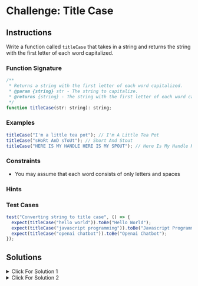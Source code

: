 # Challenge: Title Case

## Instructions

Write a function called `titleCase` that takes in a string and returns the string with the first letter of each word capitalized.

### Function Signature

```js
/**
 * Returns a string with the first letter of each word capitalized.
 * @param {string} str - The string to capitalize.
 * @returns {string} - The string with the first letter of each word capitalized.
 */
function titleCase(str: string): string;
```

### Examples

```js
titleCase("I'm a little tea pot"); // I'm A Little Tea Pot
titleCase("sHoRt AnD sToUt"); // Short And Stout
titleCase("HERE IS MY HANDLE HERE IS MY SPOUT"); // Here Is My Handle Here Is My Spout
```

### Constraints

- You may assume that each word consists of only letters and spaces

### Hints

### Test Cases

```js
test("Converting string to title case", () => {
  expect(titleCase("hello world")).toBe("Hello World");
  expect(titleCase("javascript programming")).toBe("Javascript Programming");
  expect(titleCase("openai chatbot")).toBe("Openai Chatbot");
});
```

## Solutions

<details>
  <summary>Click For Solution 1</summary>

```php
function titleCase(str) {
  const words = str.toLowerCase().split(' ');

  for (let i = 0; i < words.length; i++) {
    words[i] = words[i][0].toUpperCase() + words[i].slice(1);
  }

  return words.join(' ');
}
```

### Explanation

- Split the string into an array of words and put them all in lowercase.
- Iterate through the array and capitalize the first letter of each word by using the 0 index of the word and concatenating it with the rest of the word.
- Join the array back into a string and return it.

</details>

<details>
  <summary>Click For Solution 2</summary>

```js
function titleCase(str) {
  return str.replace(/\b\w/g, (match) => match.toUpperCase());
}
```

## Explanation

In this example, we are using the replace method to find the first letter of each word and replace it with the uppercase version of itself.

The regex `/\b\w/g` matches the first letter of each word.

- `\b` matches the word boundary
- `\w` matches the first letter of each word
- The `g` flag is used to replace all occurrences of the regex in the string

The second argument is a callback function that returns the uppercase version of the matched letter.

</details>

